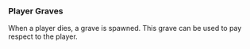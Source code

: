 ### Player Graves
When a player dies, a grave is spawned. This grave can be used to pay respect to the player.